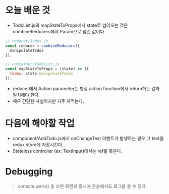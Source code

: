 # 오늘 배운 것
  - TodoList.js의 mapStateToProps에서 state로 넘어오는 것은 combineReducers에서 Param으로 넘긴 값이다.
```javascript
// reducer/index.js
const reducer = combineReducers({
  manipulateTodos
});

// container/TodoList.js
const mapStateToProps = (state) => ({
  todos: state.manipulateTodos
});
```
  - reducer에서 Action parameter는 항상 action function에서 return하는 값과 일치해야 한다.
  - 매우 간단한 사실이지만 자주 까먹는다.


# 다음에 해야할 작업
  - component/AddTodo.js에서 onChangeText 이벤트가 발생하는 경우 그 text를 redux store에 저장시킨다.
  - Stateless controller (ex: TextInput)에서는 ref를 못쓴다.

# Debugging
> console.warn() 을 쓰면 화면과 동시에 콘솔에서도 로그를 볼 수 있다.
